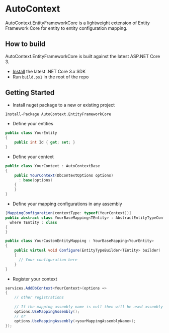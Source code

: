 # AutoContext
AutoContext.EntityFrameworkCore is a lightweight extension of Entity Framework Core for entity to entity configuration mapping.

## How to build
AutoContext.EntityFrameworkCore is built against the latest ASP.NET Core 3.
* [Install](https://www.microsoft.com/net/download/core#/current) the latest .NET Core 3.x SDK
* Run `build.ps1` in the root of the repo

## Getting Started
* Install nuget package to a new or existing project
```sh
Install-Package AutoContext.EntityFrameworkCore
```
* Define your entities
```csharp
public class YourEntity
{
    public int Id { get; set; }
}
```
* Define your context
```csharp
public class YourContext : AutoContextBase
{
    public YourContext(DbContextOptions options) 
      : base(options)
    {
    }
}
```
* Define your mapping configurations in any assembly
```csharp
[MappingConfiguration(contextType: typeof(YourContext))]
public abstract class YourBaseMapping<TEntity> : AbstractEntityTypeConfiguration<TEntity> 
  where TEntity : class
{
}

public class YourCustomEntityMapping : YourBaseMapping<YourEntity>
{
    public virtual void Configure(EntityTypeBuilder<TEntity> builder)
    {
      // Your configuration here
    }
}
```
* Register your context
```csharp
services.AddDbContext<YourContext>(options =>
{
    // other registrations
    
    // If the mapping assembly name is null then will be used assembly of YourContext.
    options.UseMappingAssembly();
    // or
    options.UseMappingAssembly(<yourMappingAssemblyName>);
});
  ```
